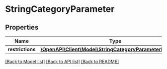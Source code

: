 # StringCategoryParameter

## Properties
Name | Type | Description | Notes
------------ | ------------- | ------------- | -------------
**restrictions** | [**\OpenAPI\Client\Model\StringCategoryParameterRestrictions**](StringCategoryParameterRestrictions.md) |  | [optional] 

[[Back to Model list]](../README.md#documentation-for-models) [[Back to API list]](../README.md#documentation-for-api-endpoints) [[Back to README]](../README.md)


